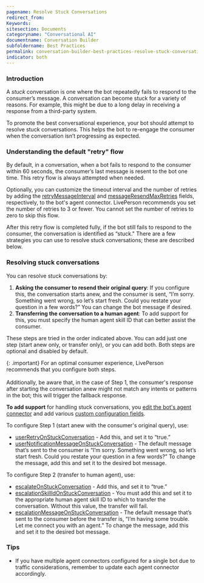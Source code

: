 ```yaml
---
pagename: Resolve Stuck Conversations
redirect_from:
Keywords:
sitesection: Documents
categoryname: "Conversational AI"
documentname: Conversation Builder
subfoldername: Best Practices
permalink: conversation-builder-best-practices-resolve-stuck-conversations.html
indicator: both
---
```


### Introduction

A *stuck* conversation is one where the bot repeatedly fails to respond to the consumer’s message. A conversation can become stuck for a variety of reasons. For example, this might be due to a long delay in receiving a response from a third-party system.

To promote the best conversational experience, your bot should attempt to resolve stuck conversations. This helps the bot to re-engage the consumer when the conversation isn’t progressing as expected.

### Understanding the default "retry" flow

By default, in a conversation, when a bot fails to respond to the consumer within 60 seconds, the consumer’s last message is resent to the bot one time. This retry flow is always attempted when needed.

Optionally, you can customize the timeout interval and the number of retries by adding the [retryMessageInterval](conversation-builder-testing-deployment-deploying-to-conversational-cloud.html#retrymessageinterval) and [messageResendMaxRetries](conversation-builder-testing-deployment-deploying-to-conversational-cloud.html#messageresendmaxretries) fields, respectively, to the bot's agent connector. LivePerson recommends you set the number of retries to 3 or fewer. You cannot set the number of retries to zero to skip this flow.

After this retry flow is completed fully, if the bot still fails to respond to the consumer, the conversation is identified as “stuck." There are a few strategies you can use to resolve stuck conversations; these are described below.

### Resolving stuck conversations

You can resolve stuck conversations by:

1. **Asking the consumer to resend their original query**: If you configure this, the conversation starts anew, and the consumer is sent, “I’m sorry. Something went wrong, so let’s start fresh. Could you restate your question in a few words?” You can change the bot message if desired.
2. **Transferring the conversation to a human agent**: To add support for this, you must specify the human agent skill ID that can better assist the consumer. 

These steps are tried in the order indicated above. You can add just one step (start anew only, or transfer only), or you can add both. Both steps are optional and disabled by default.

{: .important}
For an optimal consumer experience, LivePerson recommends that you configure both steps.<br><br>Additionally, be aware that, in the case of Step 1, the consumer's response after starting the conversation anew might not match any intents or patterns in the bot; this will trigger the fallback response.

**To add support** for handling stuck conversations, you [edit the bot's agent connector](conversation-builder-testing-deployment-deploying-to-conversational-cloud.html#edit-an-agent-connector) and add various [custom configuration fields](conversation-builder-testing-deployment-deploying-to-conversational-cloud.html#custom-configuration-fields).

To configure Step 1 (start anew with the consumer's original query), use:

* [userRetryOnStuckConversation](conversation-builder-testing-deployment-deploying-to-conversational-cloud.html#userretryonstuckconversation) - Add this, and set it to “true.”
* [userNotificationMessageOnStuckConversation](conversation-builder-testing-deployment-deploying-to-conversational-cloud.html#usernotificationmessageonstuckconversation) - The default message that’s sent to the consumer is “I’m sorry. Something went wrong, so let’s start fresh. Could you restate your question in a few words?” To change the message, add this and set it to the desired bot message.

To configure Step 2 (transfer to human agent), use:

* [escalateOnStuckConversation](conversation-builder-testing-deployment-deploying-to-conversational-cloud.html#escalateonstuckconversation) - Add this, and set it to “true.”
* [escalationSkillIdOnStuckConversation](conversation-builder-testing-deployment-deploying-to-conversational-cloud.html#escalationskillidonstuckconversation) - You must add this and set it to the appropriate human agent skill ID to which to transfer the conversation. Without this value, the transfer will fail.
* [escalationMessageOnStuckConversation](conversation-builder-testing-deployment-deploying-to-conversational-cloud.html#escalationmessageonstuckconversation) - The default message that’s sent to the consumer before the transfer is, “I’m having some trouble. Let me connect you with an agent.” To change the message, add this and set it to the desired bot message.

### Tips

* If you have multiple agent connectors configured for a single bot due to traffic considerations, remember to update each agent connector accordingly.
